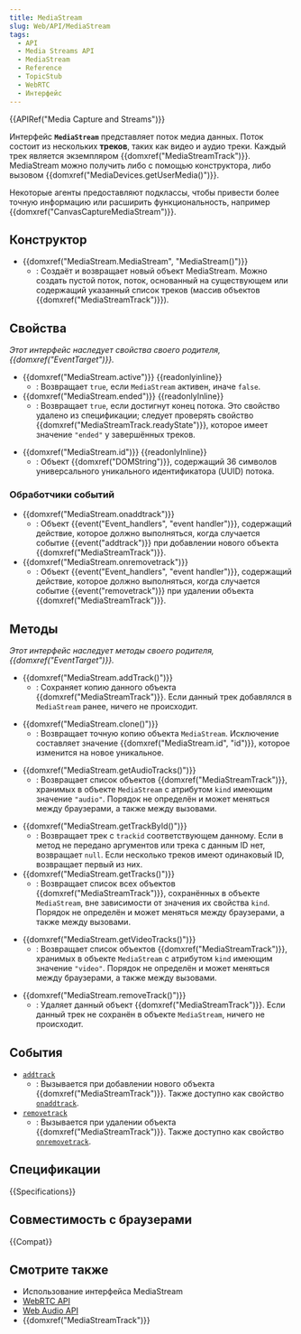 ```yaml
---
title: MediaStream
slug: Web/API/MediaStream
tags:
  - API
  - Media Streams API
  - MediaStream
  - Reference
  - TopicStub
  - WebRTC
  - Интерфейс
---
```


{{APIRef("Media Capture and Streams")}}

Интерфейс **`MediaStream`** представляет поток медиа данных. Поток состоит из нескольких **треков**, таких как видео и аудио треки. Каждый трек является экземпляром {{domxref("MediaStreamTrack")}}. MediaStream можно получить либо с помощью конструктора, либо вызовом {{domxref("MediaDevices.getUserMedia()")}}.

Некоторые агенты предоставляют подклассы, чтобы привести более точную информацию или расширить функциональность, например {{domxref("CanvasCaptureMediaStream")}}.

## Конструктор

- {{domxref("MediaStream.MediaStream", "MediaStream()")}}
  - : Создаёт и возвращает новый объект MediaStream. Можно создать пустой поток, поток, основанный на существующем или содержащий указанный список треков (массив объектов {{domxref("MediaStreamTrack")}}).

## Свойства

_Этот интерфейс наследует свойства своего родителя,_ _{{domxref("EventTarget")}}._

<!---->

- {{domxref("MediaStream.active")}} {{readonlyinline}}
  - : Возвращает `true`, если `MediaStream` активен, иначе `false`.
- {{domxref("MediaStream.ended")}} {{readonlyInline}}
  - : Возвращает `true`, если достигнут конец потока. Это свойство удалено из спецификации; следует проверять свойство {{domxref("MediaStreamTrack.readyState")}}, которое имеет значение `"ended"` у завершённых треков.

<!---->

- {{domxref("MediaStream.id")}} {{readonlyInline}}
  - : Объект {{domxref("DOMString")}}, содержащий 36 символов универсального уникального идентификатора (UUID) потока.

### Обработчики событий

- {{domxref("MediaStream.onaddtrack")}}
  - : Объект {{event("Event_handlers", "event handler")}}, содержащий действие, которое должно выполняться, когда случается событие {{event("addtrack")}} при добавлении нового объекта {{domxref("MediaStreamTrack")}}.
- {{domxref("MediaStream.onremovetrack")}}
  - : Объект {{event("Event_handlers", "event handler")}}, содержащий действие, которое должно выполняться, когда случается событие {{event("removetrack")}} при удалении объекта {{domxref("MediaStreamTrack")}}.

## Методы

_Этот интерфейс наследует методы своего родителя,_ _{{domxref("EventTarget")}}._

- {{domxref("MediaStream.addTrack()")}}
  - : Сохраняет копию данного объекта {{domxref("MediaStreamTrack")}}. Если данный трек добавлялся в `MediaStream` ранее, ничего не происходит.

<!---->

- {{domxref("MediaStream.clone()")}}
  - : Возвращает точную копию объекта `MediaStream`. Исключение составляет значение {{domxref("MediaStream.id", "id")}}, которое изменится на новое уникальное.

<!---->

- {{domxref("MediaStream.getAudioTracks()")}}
  - : Возвращает список объектов {{domxref("MediaStreamTrack")}}, хранимых в объекте `MediaStream` с атрибутом `kind` имеющим значение `"audio"`. Порядок не определён и может меняться между браузерами, а также между вызовами.

<!---->

- {{domxref("MediaStream.getTrackById()")}}
  - : Возвращает трек с `trackid` соответствующем данному. Если в метод не передано аргументов или трека с данным ID нет, возвращает `null`. Если несколько треков имеют одинаковый ID, возвращает первый из них.
- {{domxref("MediaStream.getTracks()")}}
  - : Возвращает список всех объектов {{domxref("MediaStreamTrack")}}, сохранённых в объекте `MediaStream`, вне зависимости от значения их свойства `kind`. Порядок не определён и может меняться между браузерами, а также между вызовами.

<!---->

- {{domxref("MediaStream.getVideoTracks()")}}
  - : Возвращает список объектов {{domxref("MediaStreamTrack")}}, хранимых в объекте `MediaStream` с атрибутом `kind` имеющим значение `"video"`. Порядок не определён и может меняться между браузерами, а также между вызовами.

<!---->

- {{domxref("MediaStream.removeTrack()")}}
  - : Удаляет данный объект {{domxref("MediaStreamTrack")}}. Если данный трек не сохранён в объекте `MediaStream`, ничего не происходит.

## События

- [`addtrack`](/ru/docs/Web/API/MediaStream/addtrack_event)
  - : Вызывается при добавлении нового объекта {{domxref("MediaStreamTrack")}}.
    Также доступно как свойство [`onaddtrack`](/ru/docs/Web/API/MediaStream/onaddtrack).
- [`removetrack`](/ru/docs/Web/API/MediaStream/removetrack_event)
  - : Вызывается при удалении объекта {{domxref("MediaStreamTrack")}}.
    Также доступно как свойство [`onremovetrack`](/ru/docs/Web/API/MediaStream/onremovetrack).

## Спецификации

{{Specifications}}

## Совместимость с браузерами

{{Compat}}

## Смотрите также

- Использование интерфейса MediaStream
- [WebRTC API](/ru/docs/Web/API/WebRTC_API)
- [Web Audio API](/ru/docs/Web/API/Web_Audio_API)
- {{domxref("MediaStreamTrack")}}
